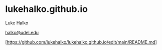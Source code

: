 # lukehalko.github.io

Luke Halko 

halko@udel.edu

[https://github.com/lukehalko/lukehalko.github.io/edit/main/README.md]
